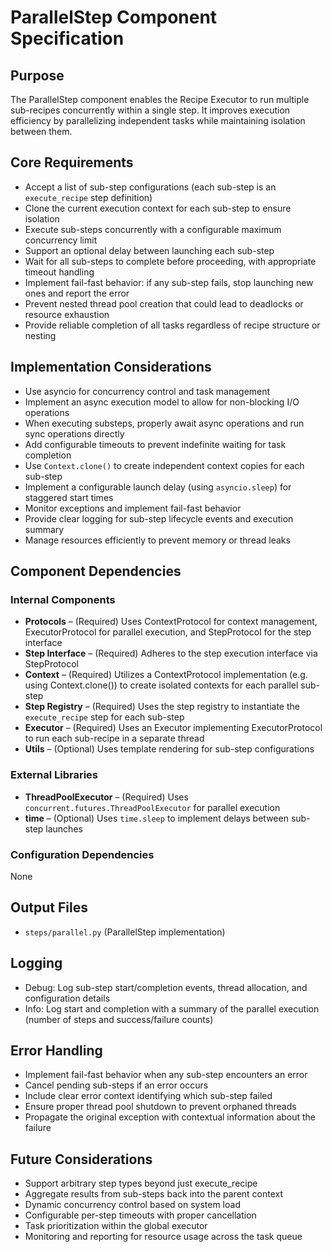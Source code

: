 # ParallelStep Component Specification

## Purpose

The ParallelStep component enables the Recipe Executor to run multiple sub-recipes concurrently within a single step. It improves execution efficiency by parallelizing independent tasks while maintaining isolation between them.

## Core Requirements

- Accept a list of sub-step configurations (each sub-step is an `execute_recipe` step definition)
- Clone the current execution context for each sub-step to ensure isolation
- Execute sub-steps concurrently with a configurable maximum concurrency limit
- Support an optional delay between launching each sub-step
- Wait for all sub-steps to complete before proceeding, with appropriate timeout handling
- Implement fail-fast behavior: if any sub-step fails, stop launching new ones and report the error
- Prevent nested thread pool creation that could lead to deadlocks or resource exhaustion
- Provide reliable completion of all tasks regardless of recipe structure or nesting

## Implementation Considerations

- Use asyncio for concurrency control and task management
- Implement an async execution model to allow for non-blocking I/O operations
- When executing substeps, properly await async operations and run sync operations directly
- Add configurable timeouts to prevent indefinite waiting for task completion
- Use `Context.clone()` to create independent context copies for each sub-step
- Implement a configurable launch delay (using `asyncio.sleep`) for staggered start times
- Monitor exceptions and implement fail-fast behavior
- Provide clear logging for sub-step lifecycle events and execution summary
- Manage resources efficiently to prevent memory or thread leaks

## Component Dependencies

### Internal Components

- **Protocols** – (Required) Uses ContextProtocol for context management, ExecutorProtocol for parallel execution, and StepProtocol for the step interface
- **Step Interface** – (Required) Adheres to the step execution interface via StepProtocol
- **Context** – (Required) Utilizes a ContextProtocol implementation (e.g. using Context.clone()) to create isolated contexts for each parallel sub-step
- **Step Registry** – (Required) Uses the step registry to instantiate the `execute_recipe` step for each sub-step
- **Executor** – (Required) Uses an Executor implementing ExecutorProtocol to run each sub-recipe in a separate thread
- **Utils** – (Optional) Uses template rendering for sub-step configurations

### External Libraries

- **ThreadPoolExecutor** – (Required) Uses `concurrent.futures.ThreadPoolExecutor` for parallel execution
- **time** – (Optional) Uses `time.sleep` to implement delays between sub-step launches

### Configuration Dependencies

None

## Output Files

- `steps/parallel.py` (ParallelStep implementation)

## Logging

- Debug: Log sub-step start/completion events, thread allocation, and configuration details
- Info: Log start and completion with a summary of the parallel execution (number of steps and success/failure counts)

## Error Handling

- Implement fail-fast behavior when any sub-step encounters an error
- Cancel pending sub-steps if an error occurs
- Include clear error context identifying which sub-step failed
- Ensure proper thread pool shutdown to prevent orphaned threads
- Propagate the original exception with contextual information about the failure

## Future Considerations

- Support arbitrary step types beyond just execute_recipe
- Aggregate results from sub-steps back into the parent context
- Dynamic concurrency control based on system load
- Configurable per-step timeouts with proper cancellation
- Task prioritization within the global executor
- Monitoring and reporting for resource usage across the task queue
